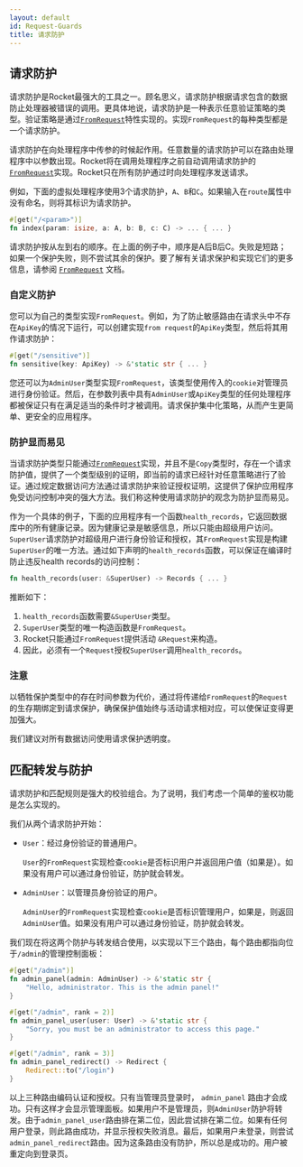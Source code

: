 ```yaml
---
layout: default
id: Request-Guards
title: 请求防护
---
```


## 请求防护

请求防护是Rocket最强大的工具之一。顾名思义，请求防护根据请求包含的数据防止处理器被错误的调用。更具体地说，请求防护是一种表示任意验证策略的类型。验证策略是通过[`FromRequest`](https://api.rocket.rs/v0.4/rocket/request/trait.FromRequest.html)特性实现的。实现`FromRequest`的每种类型都是一个请求防护。

请求防护在向处理程序中传参的时候起作用。任意数量的请求防护可以在路由处理程序中以参数出现。Rocket将在调用处理程序之前自动调用请求防护的[`FromRequest`](https://api.rocket.rs/v0.4/rocket/request/trait.FromRequest.html)实现。Rocket只在所有防护通过时向处理程序发送请求。

例如，下面的虚拟处理程序使用3个请求防护，`A`、`B`和`C`。如果输入在`route`属性中没有命名，则将其标识为请求防护。

```rust
#[get("/<param>")]
fn index(param: isize, a: A, b: B, c: C) -> ... { ... }
```

请求防护按从左到右的顺序。在上面的例子中，顺序是A后B后C。失败是短路；如果一个保护失败，则不尝试其余的保护。要了解有关请求保护和实现它们的更多信息，请参阅 [`FromRequest`](https://api.rocket.rs/v0.4/rocket/request/trait.FromRequest.html) 文档。

### 自定义防护

您可以为自己的类型实现`FromRequest`。例如，为了防止敏感路由在请求头中不存在`ApiKey`的情况下运行，可以创建实现`from request`的`ApiKey`类型，然后将其用作请求防护：

```rust
#[get("/sensitive")]
fn sensitive(key: ApiKey) -> &'static str { ... }
```

您还可以为`AdminUser`类型实现`FromRequest`，该类型使用传入的`cookie`对管理员进行身份验证。然后，在参数列表中具有`AdminUser`或`ApiKey`类型的任何处理程序都被保证只有在满足适当的条件时才被调用。请求保护集中化策略，从而产生更简单、更安全的应用程序。

### 防护显而易见

当请求防护类型只能通过[`FromRequest`](https://api.rocket.rs/v0.4/rocket/request/trait.FromRequest.html)实现，并且不是`Copy`类型时，存在一个请求防护值，提供了一个类型级别的证明，即当前的请求已经针对任意策略进行了验证。通过规定数据访问方法通过请求防护来验证授权证明，这提供了保护应用程序免受访问控制冲突的强大方法。我们称这种使用请求防护的观念为防护显而易见。

作为一个具体的例子，下面的应用程序有一个函数`health_records`，它返回数据库中的所有健康记录。因为健康记录是敏感信息，所以只能由超级用户访问。`SuperUser`请求防护对超级用户进行身份验证和授权，其`FromRequest`实现是构建`SuperUser`的唯一方法。通过如下声明的`health_records`函数，可以保证在编译时防止违反health records的访问控制：

```rust
fn health_records(user: &SuperUser) -> Records { ... }
```

推断如下：

1. `health_records`函数需要`&SuperUser`类型。
2. `SuperUser`类型的唯一构造函数是`FromRequest`。
3. Rocket只能通过`FromRequest`提供活动 `&Request`来构造。
4. 因此，必须有一个`Request`授权`SuperUser`调用`health_records`。

### 注意

以牺牲保护类型中的存在时间参数为代价，通过将传递给`FromRequest`的`Request`的生存期绑定到请求保护，确保保护值始终与活动请求相对应，可以使保证变得更加强大。

我们建议对所有数据访问使用请求保护透明度。

## 匹配转发与防护

请求防护和匹配规则是强大的校验组合。为了说明，我们考虑一个简单的鉴权功能是怎么实现的。

我们从两个请求防护开始：

- `User`：经过身份验证的普通用户。

  `User`的`FromRequest`实现检查`cookie`是否标识用户并返回用户值（如果是）。如果没有用户可以通过身份验证，防护就会转发。

- `AdminUser`：以管理员身份验证的用户。

  `AdminUser`的`FromRequest`实现检查`cookie`是否标识管理用户，如果是，则返回`AdminUser`值。如果没有用户可以通过身份验证，防护就会转发。

我们现在将这两个防护与转发结合使用，以实现以下三个路由，每个路由都指向位于`/admin`的管理控制面板：

```rust
#[get("/admin")]
fn admin_panel(admin: AdminUser) -> &'static str {
    "Hello, administrator. This is the admin panel!"
}

#[get("/admin", rank = 2)]
fn admin_panel_user(user: User) -> &'static str {
    "Sorry, you must be an administrator to access this page."
}

#[get("/admin", rank = 3)]
fn admin_panel_redirect() -> Redirect {
    Redirect::to("/login")
}
```

以上三种路由编码认证和授权。只有当管理员登录时， `admin_panel` 路由才会成功。只有这样才会显示管理面板。如果用户不是管理员，则`AdminUser`防护将转发。由于`admin_panel_user`路由排在第二位，因此尝试排在第二位。如果有任何用户登录，则此路由成功，并显示授权失败消息。最后，如果用户未登录，则尝试`admin_panel_redirect`路由。因为这条路由没有防护，所以总是成功的。用户被重定向到登录页。